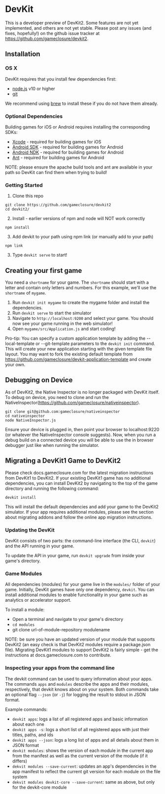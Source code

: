 # DevKit

This is a developer preview of DevKit2. Some features are not yet implemented,
and others are not yet stable. Please post any issues (and fixes, hopefully!)
on the github issue tracker at https://github.com/gameclosure/devkit2.


## Installation

### OS X

DevKit requires that you install few dependencies first:

 * [node.js](http://nodejs.org/) v10 or higher
 * [git](http://git-scm.com/)

We recommend using [brew](http://brew.sh/) to install these if you do not have them already.

### Optional Dependencies

Building games for iOS or Android requires installing the corresponding SDKs:

 * [Xcode](https://developer.apple.com/xcode/) - required for building games for iOS
 * [Android SDK](http://developer.android.com/sdk/index.html) - required for building games for Android
 * [Android NDK](https://developer.android.com/tools/sdk/ndk/index.html) - required for building games for Android
 * [Ant](http://ant.apache.org/manual/install.html) - required for building games for Android

NOTE: please ensure the apache build tools and ant are available in your path so
DevKit can find them when trying to build!


### Getting Started

1. Clone this repo

  ```
  git clone https://github.com/gameclosure/devkit2
  cd devkit2/
  ```

2. Install - earlier versions of npm and node will NOT work correctly

  ```
  npm install
  ```

3. Add devkit to your path using npm link (or manually add to your path)
  ```
  npm link
  ```

3. Type `devkit serve` to start!


## Creating your first game

You need a `shortname` for your game.  The `shortname` should start with a
letter and contain only letters and numbers.  For this example, we'll use the
`shortname` of `mygame`.

1. Run `devkit init mygame` to create the mygame folder and install the
   dependencies.
2. Run `devkit serve` to start the simulator
3. Navigate to `http://localhost:9200` and select your game. You should now see your game running in the web simulator!
4. Open `mygame/src/Application.js` and start coding!

Pro-tip: You can specify a custom application template by adding the
--local-template <path-to-local-app-template> or
--git-template <path-to-git-repository> parameters to the `devkit init`
command. This will create your new application starting with the given
template file layout. You may want to fork the existing default template from
https://github.com/gameclosure/devkit-application-template and create your own.

## Debugging on Device
As of DevKit2, the Native Inspector is no longer packaged with DevKit itself. To
debug on device, you need to clone and run the
NativeInspector(https://github.com/gameclosure/nativeinspector).

```
git clone git@github.com:gameclosure/nativeinspector
cd nativeinspector
node NativeInspector.js
```

Ensure your device is plugged in, then point your browser to localhost:9220 (or
whatever the NativeInspector console suggests). Now, when you run a debug build
on a connected device you will be able to use the in browser debugger just like
when running the simulator.


## Migrating a DevKit1 Game to DevKit2

Please check docs.gameclosure.com for the latest migration instructions from
DevKit1 to DevKit2. If your existing DevKit1 game has no additional
dependencies, you can install DevKit2 by navigating to the top of the game
directory and running the following command:

```
devkit install
```

This will install the default dependencies and add your game to the DevKit2
simulator. If your app requires additional modules, please see the section about
migrating addons and follow the online app migration instructions.


### Updating the DevKit

DevKit consists of two parts: the command-line interface (the CLI, `devkit`) and
the API running in your game.

To update the API in your game, run `devkit upgrade` from inside your game's
directory.


### Game Modules

All dependencies (modules) for your game live in the `modules/` folder of your
game.  Initially, DevKit games have only one dependency, `devkit`.  You can
install additional modules to enable functionality in your game such as
analytics or accelerator support.

To install a module:
 * Open a terminal and navigate to your game's directory
 * `cd modules`
 * git clone url-of-module-repository modulename

NOTE: be sure you have an updated version of your module that supports DevKit2
(an easy check is that DevKit2 modules require a package.json file). Migrating
DevKit1 modules to support DevKit2 is fairly simple - get the instructions
at docs.gameclosure.com to contribute.


### Inspecting your apps from the command line

The devkit command can be used to query information about your apps.  The
commands `apps` and `modules` describe the apps and their modules, respectively,
that devkit knows about on your system.  Both commands take an optional
flag `--json` (or `-j`) for logging the result to stdout in JSON
format.

Example commands:
 * `devkit apps`: logs a list of all registered apps and basic information about each one
 * `devkit apps -s`: logs a short list of all registered apps with just their titles, paths, and ids
 * `devkit apps --json`: logs a long list of apps and all details about them in JSON format
 * `devkit modules`: shows the version of each module in the current app from the manifest as well as the current version of the module (if it differs)
 * `dekvit modules --save-current`: updates an app's dependencies in the app manifest to reflect the current git version for each module on the file system
 * `dekvit modules devkit-core --save-current`: same as above, but only for the devkit-core module
